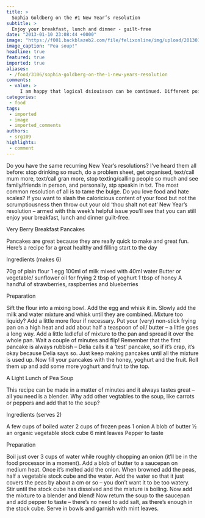 ```yaml
---
title: >
  Sophia Goldberg on the #1 New Year’s resolution
subtitle: >
  Enjoy your breakfast, lunch and dinner - guilt-free
date: "2013-01-10 23:08:44 +0000"
image: "https://f001.backblazeb2.com/file/felixonline/img/upload/201301102307-csw09-pea-soup!.jpg"
image_caption: "Pea soup!"
headline: true
featured: true
imported: true
aliases:
 - /food/3106/sophia-goldberg-on-the-1-new-years-resolution
comments:
 - value: >
     I am happy that logical dsiouisscn can be continued. Different point of view is never a problem, like you and me.Be careful on the word "majority", you sure you agree with "those silent will be fully acknowledge that their right will be represented by those who chose to be not silent"? 0.5m people protest can be "the majority of HK" before, and 0.1m people protest can also be "the majority of HK" now while HK has about actually 7m of people. How about if someone organize a party to support CY and 0.1m joined, will you agree that "the majority of hk fully support CY"? Please think carefully and push HK to a logical direction.I dont join the party because I dont agree with it. I have never consented others to represent me.Anyway this is a "real fact" that there are only a few % of HK people support the banana party. I dont support them because they never make reasonable planning and suggestions but just destruct what gov proposed!,What I mean is more than 50% of the voting<a href="http://efjwpimu.com"> plauopti</a>
categories:
 - food
tags:
 - imported
 - image
 - imported_comments
authors:
 - srg109
highlights:
 - comment
---
```


Do you have the same recurring New Year’s resolutions? I’ve heard them all before: stop drinking so much, do a problem sheet, get organised, text/call mum more, text/call gran more, stop texting/calling people so much and see family/friends in person, and personally, stp speakin in txt. The most common resolution of all is to tame the bulge. Do you love food and hate scales? If you want to slash the caloricious content of your food but not the scrumptiousness then throw out your old ‘thou shalt not eat’ New Year’s resolution – armed with this week’s helpful issue you’ll see that you can still enjoy your breakfast, lunch and dinner guilt-free.

Very Berry Breakfast Pancakes

Pancakes are great because they are really quick to make and great fun. Here’s a recipe for a great healthy and filling start to the day

Ingredients (makes 6)

70g of plain flour
 1 egg
 100ml of milk mixed with 40ml water
 Butter or vegetable/ sunflower oil for frying
 2 tbsp of yoghurt
 1 tbsp of honey
 A handful of strawberries, raspberries and blueberries

Preparation

Sift the flour into a mixing bowl. Add the egg and whisk it in. Slowly add the milk and water mixture and whisk until they are combined. Mixture too liquidy? Add a little more flour if necessary. Put your (very) non-stick frying pan on a high heat and add about half a teaspoon of oil/ butter – a little goes a long way. Add a little ladleful of mixture to the pan and spread it over the whole pan. Wait a couple of minutes and flip! Remember that the first pancake is always rubbish – Delia calls it a ‘test’ pancake, so if it’s crap, it’s okay because Delia says so. Just keep making pancakes until all the mixture is used up. Now fill your pancakes with the honey, yoghurt and the fruit. Roll them up and add some more yoghurt and fruit to the top.

A Light Lunch of Pea Soup

This recipe can be made in a matter of minutes and it always tastes great – all you need is a blender. Why add other vegtables to the soup, like carrots or peppers and add that to the soup?

Ingredients (serves 2)

A few cups of boiled water
 2 cups of frozen peas
 1 onion
 A blob of butter
 ½ an organic vegetable stock cube
 6 mint leaves
 Pepper to taste

Preparation

Boil just over 3 cups of water while roughly chopping an onion (it’ll be in the food processor in a moment). Add a blob of butter to a saucepan on medium heat. Once it’s melted add the onion. When browned add the peas, half a vegetable stock cube and the water. Add the water so that it just covers the peas by about a cm or so – you don’t want it to be too watery. Stir until the stock cube has dissolved and the mixture is boiling. Now add the mixture to a blender and blend! Now return the soup to the saucepan and add pepper to taste – there’s no need to add salt, as there’s enough in the stock cube. Serve in bowls and garnish with mint leaves.
